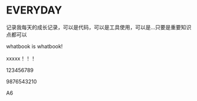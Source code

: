 # EVERYDAY
记录我每天的成长记录，可以是代码，可以是工具使用，可以是...只要是重要知识点都可以



whatbook is whatbook!


xxxxx！！！

123456789

9876543210


A6
